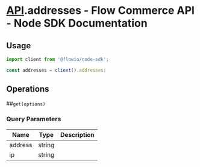# [API](README.md).addresses - Flow Commerce API - Node SDK Documentation



## Usage

```JavaScript
import client from '@flowio/node-sdk';

const addresses = client().addresses;
```

## Operations

##`get(options)`


### Query Parameters

| Name  | Type | Description |
| ---- | ---- | ---- |
| address | string |  |
| ip | string |  |

